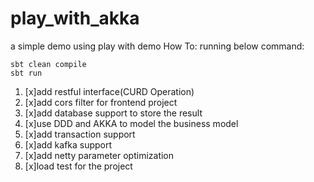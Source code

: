 # play_with_akka
a simple demo using play with demo
How To:
running below command:
```
sbt clean compile
sbt run
```

1. [x]add restful interface(CURD Operation) 
2. [x]add cors filter for frontend project 
3. [x]add database support to store the result
4. [x]use DDD and AKKA to model the business model
5. [x]add transaction support
6. [x]add kafka support
7. [x]add netty parameter optimization
8. [x]load test for the project



